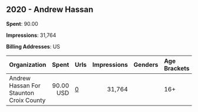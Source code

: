 ## 2020 - Andrew Hassan 
**Spent**: 90.00

**Impressions**: 31,764

**Billing Addresses**: US

|Organization|Spent|Urls|Impressions|Genders|Age Brackets|Country Codes|
|:---|---:|:---|---:|:---|:---|:---|
|Andrew Hassan For Staunton Croix County|90.00 USD|[0](https://www.snap.com/political-ads/asset/b1b15f47c049a1837b5255a08aa4deddff2ed4a38ede401d18857722d4c6b268?mediaType=jpeg)|31,764||16+|united states|
